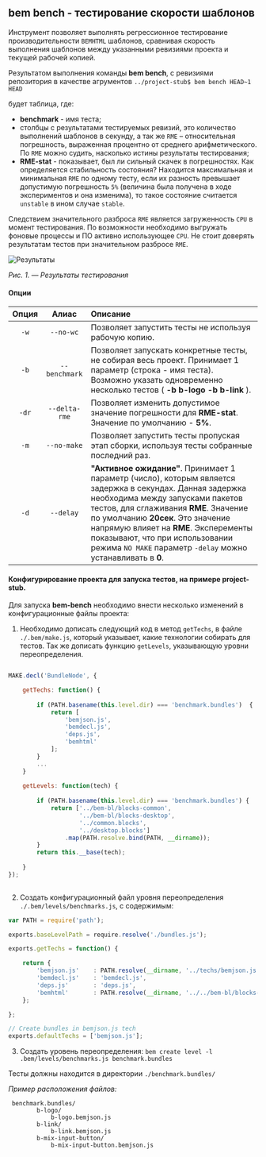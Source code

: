 ## bem bench - тестирование скорости шаблонов


Инструмент позволяет выполнять регрессионное тестирование производительности `BEMHTML` шаблонов, сравнивая скорость выполнения шаблонов между указанными ревизиями проекта и текущей рабочей копией.

Результатом выполнения команды **bem bench**, с ревизиями репозитория в качестве агрументов
`../project-stub$ bem bench HEAD~1 HEAD`

будет таблица, где:
 - **benchmark** - имя теста;
 - столбцы с результатами тестируемых ревизий, это количество выполнений шаблонов в секунду, а так же `RME` – относительная погрешность, выраженная процентно от среднего арифметического. По `RME` можно судить, насколько истины результаты тестирования;
 - **RME-stat** - показывает, был ли сильный скачек в погрешностях. Как определяется стабильность состояния? Находится максимальная и минимальная `RME` по одному тесту, если их разность превышает допустимую погрешность `5%` (величина была получена в ходе экспериментов и она изменима), то такое состояние считается `unstable` в ином случае `stable`.

Следствием значительного разброса `RME` является загруженность `CPU` в момент тестирования. По возможности необходимо выгружать фоновые процессы и ПО активно использующее `CPU`. Не стоит доверять результатам тестов при значительном разбросе `RME`.

![Результаты](https://raw.github.com/bem/bem-tools/bench/docs/bem-bench/bem-bench.ru.jpg "Рисунок 1 — Результаты тестирования")

*Рис. 1. — Результаты тестирования*

#### Опции

 Опция | Алиас   | Описание|
:-------:|:-------:| :-------|
| `-w`    | `--no-wc` | Позволяет запустить тесты не используя рабочую копию. |
| `-b`    | `--benchmark` | Позволяет запускать конкретные тесты, не собирая весь проект. Принимает 1 параметр (строка - имя теста). Возможно указать одновременно несколько тестов ( **-b b-logo -b b-link** ).|
| `-dr`    | `--delta-rme` | Позволяет изменить допустимое значение погрешности для **RME-stat**. Значение по умолчанию - **5%**. |
| `-m`    | `--no-make` | Позволяет запустить тесты пропуская этап сборки, используя тесты собранные последний раз. |
| `-d`    | `--delay` | **"Активное ожидание"**. Принимает 1 параметр (число), которым является задержка в секундах. Данная задержка необходима между запусками пакетов тестов, для сглаживания **RME**. Значение по умолчанию **20сек**. Это значение напрямую влияет на **RME**. Эксперементы показывают, что при использовании режима `NO MAKE` параметр `-delay` можно устанавливать в **0**.|

#### Конфигурирование проекта для запуска тестов, на примере **project-stub**.

Для запуска **bem-bench** необходимо внести несколько изменений в конфигурационные файлы проекта:

1) Необходимо дописать следующий код  в метод `getTechs`, в файлe `./.bem/make.js`, который указывает, какие технологии собирать для тестов. Так же дописать функцию `getLevels`, указывающую уровни переопределения.

```js

MAKE.decl('BundleNode', {

    getTechs: function() {
        
        if (PATH.basename(this.level.dir) === 'benchmark.bundles')  {
            return [
                'bemjson.js',
                'bemdecl.js',
                'deps.js',
                'bemhtml'
            ];
        }
        ...
    }
    
    getLevels: function(tech) {
     
        if (PATH.basename(this.level.dir) === 'benchmark.bundles') {
            return ['../bem-bl/blocks-common',
                    '../bem-bl/blocks-desktop',
                    '../common.blocks',
                    '../desktop.blocks']
                .map(PATH.resolve.bind(PATH, __dirname));
        }
        return this.__base(tech);
        
    }
});    
        
```

2) Создать конфигурационный файл уровня переопределения `./.bem/levels/benchmarks.js`, с содержимым:

```js
var PATH = require('path');

exports.baseLevelPath = require.resolve('./bundles.js');

exports.getTechs = function() {

    return {
        'bemjson.js'    : PATH.resolve(__dirname, '../techs/bemjson.js'),
        'bemdecl.js'    : 'bemdecl.js',
        'deps.js'       : 'deps.js',
        'bemhtml'       : PATH.resolve(__dirname, '../../bem-bl/blocks-common/i-bem/bem/techs/bemhtml.js')
    };

};

// Create bundles in bemjson.js tech
exports.defaultTechs = ['bemjson.js'];
```

3) Создать уровень переопределения:
`bem create level -l .bem/levels/benchmarks.js benchmark.bundles`

Тесты должны находится в директории `./benchmark.bundles/`

*Пример расположения файлов:*
```
 benchmark.bundles/
        b-logo/
            b-logo.bemjson.js
        b-link/
            b-link.bemjson.js
        b-mix-input-button/
            b-mix-input-button.bemjson.js    
```